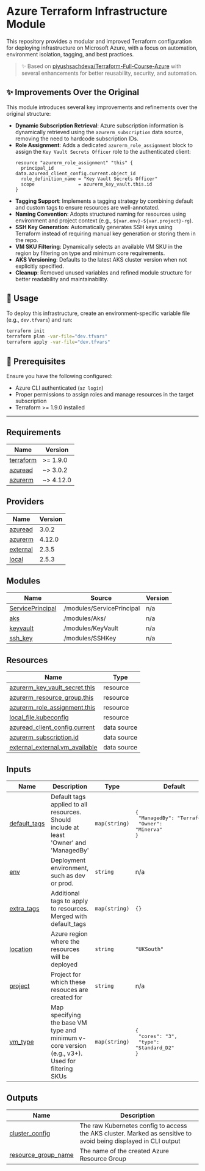 # Azure Terraform Infrastructure Module

This repository provides a modular and improved Terraform configuration for deploying infrastructure on Microsoft Azure, with a focus on automation, environment isolation, tagging, and best practices.

> ✨ Based on [piyushsachdeva/Terraform-Full-Course-Azure](https://github.com/piyushsachdeva/Terraform-Full-Course-Azure/tree/main/lessons/day26) with several enhancements for better reusability, security, and automation.

## ✨ Improvements Over the Original

This module introduces several key improvements and refinements over the original structure:

- **Dynamic Subscription Retrieval**: Azure subscription information is dynamically retrieved using the `azurerm_subscription` data source, removing the need to hardcode subscription IDs.
- **Role Assignment**: Adds a dedicated `azurerm_role_assignment` block to assign the `Key Vault Secrets Officer` role to the authenticated client:
  ```hcl
  resource "azurerm_role_assignment" "this" {
    principal_id         = data.azuread_client_config.current.object_id
    role_definition_name = "Key Vault Secrets Officer"
    scope                = azurerm_key_vault.this.id
  }
  ```


* **Tagging Support**: Implements a tagging strategy by combining default and custom tags to ensure resources are well-annotated.
* **Naming Convention**: Adopts structured naming for resources using environment and project context (e.g., `${var.env}-${var.project}-rg`).
* **SSH Key Generation**: Automatically generates SSH keys using Terraform instead of requiring manual key generation or storing them in the repo.
* **VM SKU Filtering**: Dynamically selects an available VM SKU in the region by filtering on type and minimum core requirements.
* **AKS Versioning**: Defaults to the latest AKS cluster version when not explicitly specified.
* **Cleanup**: Removed unused variables and refined module structure for better readability and maintainability.

## 🔧 Usage

To deploy this infrastructure, create an environment-specific variable file (e.g., `dev.tfvars`) and run:

```bash
terraform init
terraform plan -var-file="dev.tfvars"
terraform apply -var-file="dev.tfvars"
```

## 🔐 Prerequisites

Ensure you have the following configured:

* Azure CLI authenticated (`az login`)
* Proper permissions to assign roles and manage resources in the target subscription
* Terraform >= 1.9.0 installed

---

<!-- BEGIN_TF_DOCS -->
## Requirements

| Name | Version |
|------|---------|
| <a name="requirement_terraform"></a> [terraform](#requirement\_terraform) | >= 1.9.0 |
| <a name="requirement_azuread"></a> [azuread](#requirement\_azuread) | ~> 3.0.2 |
| <a name="requirement_azurerm"></a> [azurerm](#requirement\_azurerm) | ~> 4.12.0 |

## Providers

| Name | Version |
|------|---------|
| <a name="provider_azuread"></a> [azuread](#provider\_azuread) | 3.0.2 |
| <a name="provider_azurerm"></a> [azurerm](#provider\_azurerm) | 4.12.0 |
| <a name="provider_external"></a> [external](#provider\_external) | 2.3.5 |
| <a name="provider_local"></a> [local](#provider\_local) | 2.5.3 |

## Modules

| Name | Source | Version |
|------|--------|---------|
| <a name="module_ServicePrincipal"></a> [ServicePrincipal](#module\_ServicePrincipal) | ./modules/ServicePrincipal | n/a |
| <a name="module_aks"></a> [aks](#module\_aks) | ./modules/Aks/ | n/a |
| <a name="module_keyvault"></a> [keyvault](#module\_keyvault) | ./modules/KeyVault | n/a |
| <a name="module_ssh_key"></a> [ssh\_key](#module\_ssh\_key) | ./modules/SSHKey | n/a |

## Resources

| Name | Type |
|------|------|
| [azurerm_key_vault_secret.this](https://registry.terraform.io/providers/hashicorp/azurerm/latest/docs/resources/key_vault_secret) | resource |
| [azurerm_resource_group.this](https://registry.terraform.io/providers/hashicorp/azurerm/latest/docs/resources/resource_group) | resource |
| [azurerm_role_assignment.this](https://registry.terraform.io/providers/hashicorp/azurerm/latest/docs/resources/role_assignment) | resource |
| [local_file.kubeconfig](https://registry.terraform.io/providers/hashicorp/local/latest/docs/resources/file) | resource |
| [azuread_client_config.current](https://registry.terraform.io/providers/hashicorp/azuread/latest/docs/data-sources/client_config) | data source |
| [azurerm_subscription.id](https://registry.terraform.io/providers/hashicorp/azurerm/latest/docs/data-sources/subscription) | data source |
| [external_external.vm_available](https://registry.terraform.io/providers/hashicorp/external/latest/docs/data-sources/external) | data source |

## Inputs

| Name | Description | Type | Default | Required |
|------|-------------|------|---------|:--------:|
| <a name="input_default_tags"></a> [default\_tags](#input\_default\_tags) | Default tags applied to all resources. Should include at least 'Owner' and 'ManagedBy' | `map(string)` | <pre>{<br/>  "ManagedBy": "Terraform",<br/>  "Owner": "Minerva"<br/>}</pre> | no |
| <a name="input_env"></a> [env](#input\_env) | Deployment environment, such as dev or prod. | `string` | n/a | yes |
| <a name="input_extra_tags"></a> [extra\_tags](#input\_extra\_tags) | Additional tags to apply to resources. Merged with default\_tags | `map(string)` | `{}` | no |
| <a name="input_location"></a> [location](#input\_location) | Azure region where the resources will be deployed | `string` | `"UKSouth"` | no |
| <a name="input_project"></a> [project](#input\_project) | Project for which these resouces are created for | `string` | n/a | yes |
| <a name="input_vm_type"></a> [vm\_type](#input\_vm\_type) | Map specifying the base VM type and minimum v-core version (e.g., v3+). Used for filtering SKUs | `map(string)` | <pre>{<br/>  "cores": "3",<br/>  "type": "Standard_D2"<br/>}</pre> | no |

## Outputs

| Name | Description |
|------|-------------|
| <a name="output_cluster_config"></a> [cluster\_config](#output\_cluster\_config) | The raw Kubernetes config to access the AKS cluster. Marked as sensitive to avoid being displayed in CLI output |
| <a name="output_resource_group_name"></a> [resource\_group\_name](#output\_resource\_group\_name) | The name of the created Azure Resource Group |
<!-- END_TF_DOCS -->